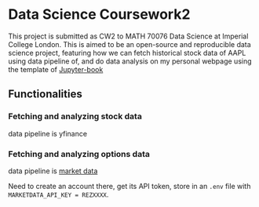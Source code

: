 # Data Science Coursework2

This project is submitted as CW2 to MATH 70076 Data Science at Imperial College London. This is aimed to be an open-source and reproducible data science project, featuring how we can fetch historical stock data of AAPL using data pipeline of, and do data analysis on my personal webpage using the template of [Jupyter-book](https://jupyterbook.org/en/stable/start/your-first-book.html)

## Functionalities

### Fetching and analyzing stock data
data pipeline is yfinance

### Fetching and analyzing options data
data pipeline is [market data](https://api.marketdata.app/v1/options/chain/AAPL/)

Need to create an account there, get its API token, store in an `.env` file with `MARKETDATA_API_KEY = REZXXXX`.
